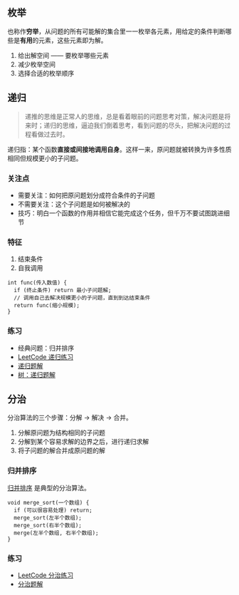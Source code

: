 ## 枚举

也称作**穷举**，从问题的所有可能解的集合里一一枚举各元素，用给定的条件判断哪些是**有用**的元素，这些元素即为解。

1. 给出解空间 —— 要枚举哪些元素
2. 减少枚举空间
3. 选择合适的枚举顺序

## 递归

> 递推的思维是正常人的思维，总是看着眼前的问题思考对策，解决问题是将来时；递归的思维，逼迫我们倒着思考，看到问题的尽头，把解决问题的过程看做过去时。

递归指：某个函数**直接或间接地调用自身**。这样一来，原问题就被转换为许多性质相同但规模更小的子问题。

### 关注点

- 需要关注：如何把原问题划分成符合条件的子问题
- 不需要关注：这个子问题是如何被解决的
- 技巧：明白一个函数的作用并相信它能完成这个任务，但千万不要试图跳进细节

### 特征

1. 结束条件
2. 自我调用

```
int func(传入数值) {
  if (终止条件) return 最小子问题解;
  // 调用自己去解决规模更小的子问题，直到到达结束条件
  return func(缩小规模);
}
```

### 练习

- 经典问题：归并排序
- [LeetCode 递归练习](https://leetcode-cn.com/tag/recursion/)
- [递归题解](algorithm/recursion/)
- [树：递归题解](data-structure/tree/recursion)

## 分治

分治算法的三个步骤：分解 -> 解决 -> 合并。

1. 分解原问题为结构相同的子问题
2. 分解到某个容易求解的边界之后，进行递归求解
3. 将子问题的解合并成原问题的解

### 归并排序

[归并排序](http://jalan.space/interview/algorithm/base/sort/merge-sort.html) 是典型的分治算法。

```
void merge_sort(一个数组) {
  if (可以很容易处理) return;
  merge_sort(左半个数组);
  merge_sort(右半个数组);
  merge(左半个数组, 右半个数组);
}
```

### 练习

- [LeetCode 分治练习](https://leetcode-cn.com/tag/divide-and-conquer/?utm_source=LCUS&utm_medium=banner_redirect&utm_campaign=transfer2china)
- [分治题解](algorithm/divide-and-conquer/)
